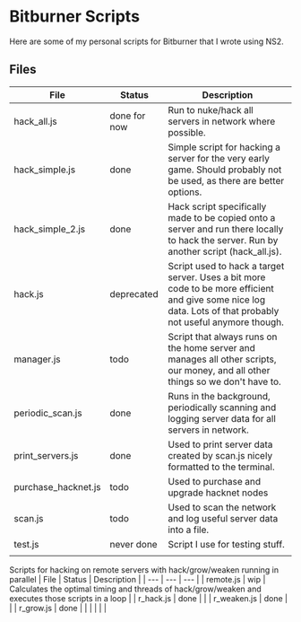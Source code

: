 # Bitburner Scripts
Here are some of my personal scripts for Bitburner that I wrote using NS2. 

## Files
| File | Status | Description |
| --- | --- | --- |
| hack_all.js | done for now | Run to nuke/hack all servers in network where possible.  |
| hack_simple.js | done | Simple script for hacking a server for the very early game. Should probably not be used, as there are better options. |
| hack_simple_2.js | done | Hack script specifically made to be copied onto a server and run there locally to hack the server. Run by another script (hack_all.js). |
| hack.js | deprecated | Script used to hack a target server. Uses a bit more code to be more efficient and give some nice log data. Lots of that probably not useful anymore though. |
| manager.js | todo | Script that always runs on the home server and manages all other scripts, our money, and all other things so we don't have to. |
| periodic_scan.js | done | Runs in the background, periodically scanning and logging server data for all servers in network. |
| print_servers.js | done | Used to print server data created by scan.js nicely formatted to the terminal. |
| purchase_hacknet.js | todo | Used to purchase and upgrade hacknet nodes |
| scan.js | todo | Used to scan the network and log useful server data into a file. |
| test.js | never done | Script I use for testing stuff. |
|  |  |  |

Scripts for hacking on remote servers with hack/grow/weaken running in parallel
| File | Status | Description |
| --- | --- | --- |
| remote.js | wip | Calculates the optimal timing and threads of hack/grow/weaken and executes those scripts in a loop |
| r_hack.js | done |  |
| r_weaken.js | done |  |
| r_grow.js | done |  |
|  |  |  |
